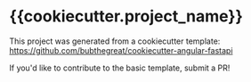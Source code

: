 # {{cookiecutter.project_name}}

This project was generated from a cookiecutter template: https://github.com/bubthegreat/cookiecutter-angular-fastapi

If you'd like to contribute to the basic template, submit a PR!

